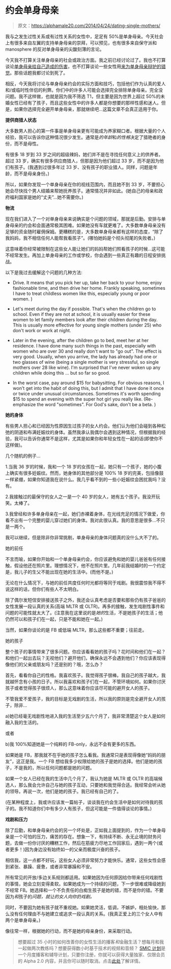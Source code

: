 # 约会单身母亲

> 原文：<https://alphamale20.com/2014/04/24/dating-single-mothers/>

我与之发生过性关系或有过性关系的女性中，足足有 50%是单身母亲。今天社会上有很多来自左翼的支持单身母亲的崇拜，可以预见，也有很多来自保守派和 manosphere 的反对单身母亲的尖酸刻薄的言论。

今天我不打算关注单身母亲的社会或政治方面。我之前已经讨论过了。我也不打算谈论[单身母亲给自己造成的伤害](https://blackdragonblog.com/2011/08/12/why-teens-have-babies/ "Teenage Pregnancy")，也不打算谈论一些女性用[来为单身母亲辩护的错觉](https://blackdragonblog.com/2013/11/21/single-mothers-and-gender-myopia/ "Single Mothers and Gender Myopia")。那些话题我都讨论到死了。

相反，今天我将讨论与单身母亲约会的实际方面和技巧，包括他们作为认真的爱人和/或临时性伴侣的利弊。你们中的许多人可能会选择完全排除单身母亲。完全没问题。我不这样做，也就是因为我不筛选 T1，但主要是因为世界上超过 50%的未婚女性已经有了孩子，而且这些女性中的许多人都是你想要的那样性感和迷人。但是，如果你选择完全避开单身母亲，那就继续吧...这篇文章不会真正适用于你。

**提供商猎人状态**

大多数男人担心的第一件事是单身母亲更有可能成为养家糊口者。根据大量的个人经验，我可以告诉你这种情况很少发生。通常是*的年龄*和*的性格*决定了猎艳者的身份，而不是母性。

有很多 18 岁到 33 岁之间的超级辣妈，她们并不是在寻找任何意义上的供养者。超过 33 岁，确实有很多供应商猎人，但那是因为他们超过 33 岁，而不是因为他们有孩子。(我遇到过很多年过 33 岁、没有孩子的职业猎人。同样，问题是年龄，而不是母亲身份。)

所以，如果你发现一个单身母亲在你的视线范围内，而且她不到 33 岁，不要担心她会尽快找个男人结婚来帮她抚养孩子。通常情况并非如此。(她自己的母亲和政府福利国家是她的“丈夫”...她不需要你。)

**物流**

现在我们进入了一个对单身母亲来说确实是个问题的领域，那就是后勤。安排与单身母亲的约会和会面通常极其困难。如果她没有车就更难了。大多数单身母亲没有足够的资金随时雇佣保姆。更糟糕的是，大多数单身母亲都有这样的态度，“除了我妈妈，我不相信任何人能帮我看孩子”。(哪怕她妈是个彻头彻尾的失败者。)

这意味着你经常被限制在这些女人能让她们的妈妈帮她们照看孩子的时候...这可能不经常发生。再加上单身母亲的工作或学校，你会遇到一些真正有趣的日程安排挑战。

以下是我过去缓解这个问题的几种方法:

*   Drive. It means that you pick her up, take her back to your home, enjoy fashionable time, and then drive her home. Frankly speaking, sometimes I have to treat childless women like this, especially young or poor women. )

*   Let's meet during the day if possible. That's when the children go to school. Even if they are not at school, it is usually easier for these women to let family members look after their children during the day. This is usually more effective for young single mothers (under 25) who don't work or work at night.

*   Later in the evening, after the children go to bed, meet her at her residence. I have done many such things in the past, especially with women who are over 30 and really don't want to "go out". The effect is very good. Usually, when you arrive, the lady has already had one or two glasses of wine (being a single mother is very stressful, so single mothers over 28 like wine). I'm surprised that I've never woken up any children while doing this ... but so far so good.

*   In the worst case, pay around $15 for babysitting. For obvious reasons, I won't get into the habit of doing this, but I admit that I have done it once or twice under unusual circumstances. Sometimes it's worth spending $15 to spend an evening with the super hot girl you really like. (Re-emphasize the word "sometimes". For God's sake, don't be a beta. )

**她的身体**

有些男人担心和已经因为性原因生过孩子的女人约会。他们认为他们会碰到各种松弛的阴道和布满妊娠纹的身体。虽然我承认我偶尔会遇到这种情况，但根据我的经验，我可以告诉你通常不是这样，尤其是如果你和年轻女性在一起的话(即使你不这样做)。

几个随机的例子...

1.当我 36 岁的时候，我和一个 18 岁的女孩在一起，她只有一个孩子，她的小腹上确实有很多妊娠纹。然而，她身体的其他部分是 100% 18 岁的完美，包括像鼓一样紧绷，如果你知道我在说什么。我几乎看不到的一些小妊娠纹会困扰我吗？没有。

2.我接触过的最保守的女人之一是一个 40 岁的女人，她有五个孩子。我没开玩笑。太棒了。

3.我曾经和许多单身母亲在一起，她们赤裸着身体，在光线充足的情况下做爱，你看不出有一个完整的婴儿穿过她们的身体。我对此很认真。我的意思是很多...不只是一两个。

我可以继续，但是除非你非常挑剔，单身母亲的身体问题真的没什么大不了的。

她的前任

不言而喻，如果你开始和一个单身母亲约会，你应该避免和她的婴儿爸爸有任何接触，假设他还在照片里。理想情况下，他不在照片里。几年前我结婚时的一个约定是，我儿子的生父不能出现在她的生活中。(而他不是。)

无论在什么情况下，与她的前任共度任何时光都将等同于戏剧。我很震惊我不得不说这样的话，但你们有些人不太明白。

除了偶尔发短信安排接送孩子之外，我还会认真考虑是否要和那些仍有孩子爸爸的女性发展一段认真的关系(高端 MLTR 或 OLTR)。再多的接触，发生戏剧性事件和问题的可能性就太大了。(注意我在这里说的是*她的*生活，不是她孩子的生活；他仍然可以和孩子们在一起，只是不能和她在一起。)

当然，如果你谈论的是 FB 或低端 MLTR，那么这些都不重要；往前走。

她的孩子

整个孩子的事情带来了很多问题。你应该看看她的孩子吗？花时间和他们在一起？和他们一起出去玩？无视他们？避开他们，确保永远不会遇到他们？你应该表现得像他们的父亲或朋友吗？还是别的？哦，怎么办？

首先，看看你自己的性格。我喜欢孩子。我觉得孩子很棒。我自己的孩子越大，我就越怀念有小孩的日子。所以我喜欢和孩子们在一起，不管环境如何。如果你讨厌孩子或者觉得孩子很烦人，那么这意味着你应该尽可能的避开女人的孩子。

不管我爱不爱孩子，我的目标是无戏剧的生活，所以我的原则是完全避开女人的孩子，除非...

a)她已经毫无戏剧性地进入我的生活至少五六个月了，我非常清楚这个女人是如何融入我的生活的。

或者

b)我 100%知道她是一个纯粹的 FB-only，永远不会有更多的东西。

如果她是 FB，那我就不在乎她的孩子怎么看我。我通常只是表现得像她“妈妈的朋友”，这正是我。一个 FB 想给我多少权限给她的孩子是她的选择。他们是她的孩子，不是我的，所以任何问题都是她的问题。

如果一个女人已经在我的生活中几个月了，我认为她是 MLTR 或 OLTR 的高端候选人，那么我会允许自己与她的孩子互动，只要她和我觉得合适。我经常会听从她的领导。再说一次，他们是她的孩子。我已经有自己的了。

(在某种程度上，我或许应该发一篇帖子，谈谈我在约会生活中是如何对待我的孩子的。我不知道你们中有多少人有孩子，但这可能是一件值得谈论的事情。)

**戏剧和压力**

除了后勤，和单身母亲约会的另一个坏处是，正如我上面提到的，作为一个单身母亲是一个可怕的压力，痛苦的存在。想象一下，有持续不断、永无止境的财务问题，去做一份你讨厌的糟糕工作，然后在筋疲力尽地工作回家后，遇到一两个(或者更多！)因为身边没有始终如一的父亲而极度兴奋的孩子。

相信我，这一点都不好玩，这些女人必须非常努力才能快乐。通常，这些女性会感到紧张、暴躁、疲惫，或者非常暴躁和不安。

所有常见的开放/多边关系规则都适用。如果她因为任何原因给你带来任何戏剧性的事情，她会立刻变得柔软。如果她成为一个持续的问题，下一步很难或降级她到不经常 FB。她选择和一个不负责任的白痴生孩子是她的错，而不是你的错。不要因为*和*孩子的*问题，就让的女人向你扔戏剧。*

同时，不要因为她有孩子就不重视她。如果她灵活，低调，不嫉妒，相处愉快，那么没有任何理由不与她建立或追求一段认真的关系。(我真正爱上的三个女人中有两个是单身母亲。)

像往常一样，根据她的行动，而不是她的母亲身份，来采取行动。

> 想要超过 35 小时的如何改善你的女性生活的播客*和*金融生活？想每月和我一起做两次教练吗？想要获得数小时基于技术的视频和音频？ [SMIC 计划](https://alphamale20.kartra.com/page/vIL17)是一个月度播客和辅导计划，只要你注册，你就可以获得大量独家、仅限会员的 Alpha 2.0 内容，并且你可以随时取消。点击[此处](https://alphamale20.kartra.com/page/vIL17)了解详情。
> 
> 